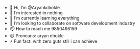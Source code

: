 - 👋 Hi, I’m @Aryankdhokle
- 👀 I’m interested in nothing 
- 🌱 I’m currently learning everything 
- 💞️ I’m looking to collaborate on software development industry 
- 📫 How to reach me 9850496159
- 😄 Pronouns: aryan dhokle
- ⚡ Fun fact: with zero guts still i can achieve 

<!---
Aryankdhokle/Aryankdhokle is a ✨ special ✨ repository because its `README.md` (this file) appears on your GitHub profile.
You can click the Preview link to take a look at your changes.
--->
